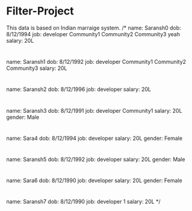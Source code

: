 # Filter-Project
This data is based on Indian marraige system.
/*
name: Saransh0
dob: 8/12/1994
job: developer 
Community1 Community2 Community3 yeah
salary: 20L
#
name: Saransh1
dob: 8/12/1992
job: developer 
Community1 Community2 Community3
salary: 20L
#
name: Saransh2
dob: 8/12/1996
job: developer
salary: 20L
#
name: Saransh3
dob: 8/12/1991
job: developer Community1
salary: 20L
gender: Male
#
name: Sara4
dob: 8/12/1994
job: developer
salary: 20L
gender: Female
#
name: Saransh5
dob: 8/12/1992
job: developer 
salary: 20L
gender: Male
#
name: Sara6
dob: 8/12/1990
job: developer
salary: 20L
gender: Female
#
name: Saransh7
dob: 8/12/1990
job: developer 1
salary: 20L
*/
